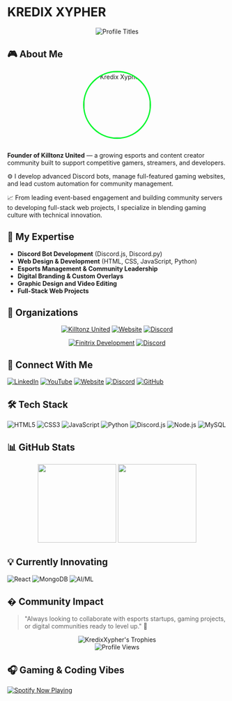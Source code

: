 # KREDIX XYPHER

<div align="center">
  <img src="https://readme-typing-svg.demolab.com?font=Rajdhani&weight=700&size=26&duration=3500&pause=800&color=00F72D&background=0D111700&center=true&vCenter=true&width=520&height=80&lines=FOUNDER+OF+KILLTONZ+UNITED;FOUNDER+OF+FINITRIX+DEV;DISCORD+BOT+DEVELOPER;COMMUNITY+MANAGER;TECH+ENTHUSIAST;AI+DEVELOPER;GAMING+INNOVATOR" alt="Profile Titles" />
</div>

## 🎮 About Me
<div align="center">
  <img src="https://avatars.githubusercontent.com/u/201330707?v=4" width="150" style="border-radius: 50%; border: 3px solid #00F72D; margin-bottom: 15px;" alt="Kredix Xypher"/>
</div>

**Founder of Killtonz United** — a growing esports and content creator community built to support competitive gamers, streamers, and developers.

⚙️ I develop advanced Discord bots, manage full-featured gaming websites, and lead custom automation for community management.

📈 From leading event-based engagement and building community servers to developing full-stack web projects, I specialize in blending gaming culture with technical innovation.

## 🔧 My Expertise
- **Discord Bot Development** (Discord.js, Discord.py)
- **Web Design & Development** (HTML, CSS, JavaScript, Python)
- **Esports Management & Community Leadership**
- **Digital Branding & Custom Overlays**
- **Graphic Design and Video Editing**
- **Full-Stack Web Projects**

## 🚀 Organizations
<div align="center">

[![Killtonz United](https://img.shields.io/badge/KILLTONZ_UNITED-000000?style=for-the-badge&logo=github&logoColor=white)](https://github.com/Killtonz-United)
[![Website](https://img.shields.io/badge/KILLTONZ_WEBSITE-FF7139?style=for-the-badge&logo=google-chrome&logoColor=white)](https://your-killtonz-website-url)
[![Discord](https://img.shields.io/badge/KILLTONZ_DISCORD-5865F2?style=for-the-badge&logo=discord&logoColor=white)](https://discord.gg/your-killtonz-invite)

[![Finitrix Development](https://img.shields.io/badge/FINITRIX_DEVELOPMENT-4285F4?style=for-the-badge&logo=google-chrome&logoColor=white)](https://github.com/Finitrix-Development)
[![Discord](https://img.shields.io/badge/FINITRIX_DISCORD-5865F2?style=for-the-badge&logo=discord&logoColor=white)](https://discord.gg/your-finitrix-invite)
</div>

## 🔗 Connect With Me
[![LinkedIn](https://img.shields.io/badge/LinkedIn-0077B5?style=for-the-badge&logo=linkedin&logoColor=white)](https://www.linkedin.com/in/kredix-xypher/)
[![YouTube](https://img.shields.io/badge/YouTube-FF0000?style=for-the-badge&logo=youtube&logoColor=white)](https://www.youtube.com/@Kredix_144hz)
[![Website](https://img.shields.io/badge/Website-FF7139?style=for-the-badge&logo=google-chrome&logoColor=white)](https://kredix.xyz/)
[![Discord](https://img.shields.io/badge/Discord_ID-000000?style=for-the-badge&logo=discord&logoColor=white)](https://discord.com/users/YOUR_DISCORD_ID)
[![GitHub](https://img.shields.io/badge/GitHub-100000?style=for-the-badge&logo=github&logoColor=white)](https://github.com/kredix-xypher)

## 🛠️ Tech Stack
![HTML5](https://img.shields.io/badge/HTML5-E34F26?style=for-the-badge&logo=html5&logoColor=white)
![CSS3](https://img.shields.io/badge/CSS3-1572B6?style=for-the-badge&logo=css3&logoColor=white)
![JavaScript](https://img.shields.io/badge/JavaScript-F7DF1E?style=for-the-badge&logo=javascript&logoColor=black)
![Python](https://img.shields.io/badge/Python-3776AB?style=for-the-badge&logo=python&logoColor=white)
![Discord.js](https://img.shields.io/badge/Discord.js-5865F2?style=for-the-badge&logo=discord&logoColor=white)
![Node.js](https://img.shields.io/badge/Node.js-339933?style=for-the-badge&logo=nodedotjs&logoColor=white)
![MySQL](https://img.shields.io/badge/MySQL-4479A1?style=for-the-badge&logo=mysql&logoColor=white)

## 📊 GitHub Stats
<div align="center">
  <img height="180em" src="https://github-readme-stats.vercel.app/api?username=kredix-xypher&show_icons=true&theme=vision-friendly-dark&include_all_commits=true&count_private=true"/>
  <img height="180em" src="https://github-readme-stats.vercel.app/api/top-langs/?username=kredix-xypher&layout=compact&langs_count=8&theme=vision-friendly-dark"/>
</div>

## 💡 Currently Innovating
![React](https://img.shields.io/badge/React-20232A?style=for-the-badge&logo=react&logoColor=61DAFB)
![MongoDB](https://img.shields.io/badge/MongoDB-4EA94B?style=for-the-badge&logo=mongodb&logoColor=white)
![AI/ML](https://img.shields.io/badge/AI/ML-FF6F00?style=for-the-badge&logo=tensorflow&logoColor=white)

## � Community Impact
> "Always looking to collaborate with esports startups, gaming projects, or digital communities ready to level up." 🚀

<div align="center">
  <img src="https://github-profile-trophy.vercel.app/?username=kredix-xypher&theme=onedark&row=1&column=6" alt="KredixXypher's Trophies" />
  <br>
  <img src="https://komarev.com/ghpvc/?username=kredix-xypher&label=PROFILE+VIEWS&style=for-the-badge&color=blueviolet" alt="Profile Views" />
</div>

## 🎧 Gaming & Coding Vibes
[![Spotify Now Playing](https://spotify-now-playing-git-master.kittinan.vercel.app/api/spotify?background_color=0d1117)](https://open.spotify.com/user/31olz7edhculjftm7ugdz5ct4kna)
```

